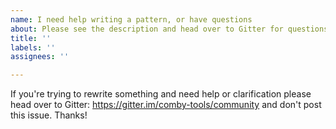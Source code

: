 ```yaml
---
name: I need help writing a pattern, or have questions
about: Please see the description and head over to Gitter for questions about usage
title: ''
labels: ''
assignees: ''

---
```


If you're trying to rewrite something and need help or clarification please head over to Gitter: https://gitter.im/comby-tools/community and don't post this issue. Thanks!
